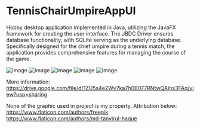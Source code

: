 # TennisChairUmpireAppUI
Hobby desktop application implemented in Java, utilizing the JavaFX framework for creating the user interface. The JBDC Driver ensures database functionality, with SQLite serving as the underlying database. Specifically designed for the chief umpire during a tennis match, the application provides comprehensive features for managing the course of the game.

![image](https://github.com/DawidZapo/TennisChairUmpireAppUI/assets/129291980/67381689-1e31-4e60-9d78-05411b5668ca)
![image](https://github.com/DawidZapo/TennisChairUmpireAppUI/assets/129291980/301ccdf0-4734-44c1-9bb8-e9e48b93ecf0)
![image](https://github.com/DawidZapo/TennisChairUmpireAppUI/assets/129291980/4aa0b059-7e6d-4707-a3a5-3a57df0b6c14)
![image](https://github.com/DawidZapo/TennisChairUmpireAppUI/assets/129291980/f11e2c89-d01b-4c55-ae49-024ddcb78bb9)
![image](https://github.com/DawidZapo/TennisChairUmpireAppUI/assets/129291980/d1df23bc-6bb5-4c3d-b95f-bde61374ec99)



More information: https://drive.google.com/file/d/1ZU5s4e2Wv7ka7h0B077RNtwQAihs3FAq/view?usp=sharing

None of the graphic used in project is my property. Attribution below:
https://www.flaticon.com/authors/freepik
https://www.flaticon.com/authors/md-tanvirul-haque
